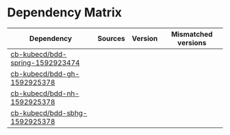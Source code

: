 # Dependency Matrix

Dependency | Sources | Version | Mismatched versions
---------- | ------- | ------- | -------------------
[cb-kubecd/bdd-spring-1592923474](https://github.com/cb-kubecd/bdd-spring-1592923474.git) |  | []() | 
[cb-kubecd/bdd-gh-1592925378](https://github.com/cb-kubecd/bdd-gh-1592925378.git) |  | []() | 
[cb-kubecd/bdd-nh-1592925378](https://github.com/cb-kubecd/bdd-nh-1592925378.git) |  | []() | 
[cb-kubecd/bdd-sbhg-1592925378](https://github.com/cb-kubecd/bdd-sbhg-1592925378.git) |  | []() | 
